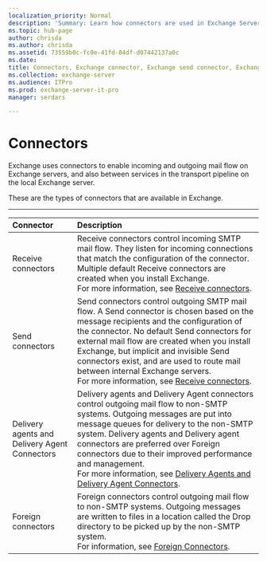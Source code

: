 ```yaml
---
localization_priority: Normal
description: 'Summary: Learn how connectors are used in Exchange Server 2016 or Exchange Server 2019 for incoming and outgoing mail flow in your organization.'
ms.topic: hub-page
author: chrisda
ms.author: chrisda
ms.assetid: 73559b0c-fc0e-41fd-84df-d07442137a0c
ms.date:
title: Connectors, Exchange connector, Exchange send connector, Exchange receive connector
ms.collection: exchange-server
ms.audience: ITPro
ms.prod: exchange-server-it-pro
manager: serdars

---
```


# Connectors

Exchange uses connectors to enable incoming and outgoing mail flow on Exchange servers, and also between services in the transport pipeline on the local Exchange server.

These are the types of connectors that are available in Exchange.

****

|**Connector**|**Description**|
|:-----|:-----|
|Receive connectors  <br/> |Receive connectors control incoming SMTP mail flow. They listen for incoming connections that match the configuration of the connector. Multiple default Receive connectors are created when you install Exchange.  <br/> For more information, see [Receive connectors](receive-connectors.md).  <br/> |
|Send connectors  <br/> |Send connectors control outgoing SMTP mail flow. A Send connector is chosen based on the message recipients and the configuration of the connector. No default Send connectors for external mail flow are created when you install Exchange, but implicit and invisible Send connectors exist, and are used to route mail between internal Exchange servers.  <br/> For more information, see [Receive connectors](receive-connectors.md).  <br/> |
|Delivery agents and Delivery Agent Connectors  <br/> |Delivery agents and Delivery Agent connectors control outgoing mail flow to non-SMTP systems. Outgoing messages are put into message queues for delivery to the non-SMTP system. Delivery agents and Delivery agent connectors are preferred over Foreign connectors due to their improved performance and management.  <br/> For more information, see [Delivery Agents and Delivery Agent Connectors](http://technet.microsoft.com/library/38c942ee-b59d-47ec-87eb-bebad441ada5.aspx).  <br/> |
|Foreign connectors  <br/> |Foreign connectors control outgoing mail flow to non-SMTP systems. Outgoing messages are written to files in a location called the Drop directory to be picked up by the non-SMTP system.  <br/> For information, see [Foreign Connectors](http://technet.microsoft.com/library/21c6a7a9-f4d2-4359-9ac9-930701b63a4e.aspx).  <br/> |



